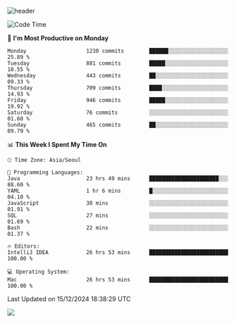 ![header](https://capsule-render.vercel.app/api?type=Egg&color=timeAuto&height=300&section=header&text=PoPo&fontSize=90&animation=fadeIn)

  <!--START_SECTION:waka-->
![Code Time](http://img.shields.io/badge/Code%20Time-2%2C238%20hrs%2017%20mins-blue)

📅 **I'm Most Productive on Monday** 

```text
Monday                   1230 commits        ██████░░░░░░░░░░░░░░░░░░░   25.89 % 
Tuesday                  881 commits         █████░░░░░░░░░░░░░░░░░░░░   18.55 % 
Wednesday                443 commits         ██░░░░░░░░░░░░░░░░░░░░░░░   09.33 % 
Thursday                 709 commits         ████░░░░░░░░░░░░░░░░░░░░░   14.93 % 
Friday                   946 commits         █████░░░░░░░░░░░░░░░░░░░░   19.92 % 
Saturday                 76 commits          ░░░░░░░░░░░░░░░░░░░░░░░░░   01.60 % 
Sunday                   465 commits         ██░░░░░░░░░░░░░░░░░░░░░░░   09.79 % 
```


📊 **This Week I Spent My Time On** 

```text
🕑︎ Time Zone: Asia/Seoul

💬 Programming Languages: 
Java                     23 hrs 49 mins      ██████████████████████░░░   88.60 % 
YAML                     1 hr 6 mins         █░░░░░░░░░░░░░░░░░░░░░░░░   04.10 % 
JavaScript               30 mins             ░░░░░░░░░░░░░░░░░░░░░░░░░   01.91 % 
SQL                      27 mins             ░░░░░░░░░░░░░░░░░░░░░░░░░   01.69 % 
Bash                     22 mins             ░░░░░░░░░░░░░░░░░░░░░░░░░   01.37 % 

🔥 Editors: 
IntelliJ IDEA            26 hrs 53 mins      █████████████████████████   100.00 % 

💻 Operating System: 
Mac                      26 hrs 53 mins      █████████████████████████   100.00 % 
```


 Last Updated on 15/12/2024 18:38:29 UTC
<!--END_SECTION:waka-->



<img src="https://capsule-render.vercel.app/api?type=Egg&color=timeAuto&height=300&section=footer&text=PoPo&fontSize=90&animation=fadeIn&reversal=true" />
